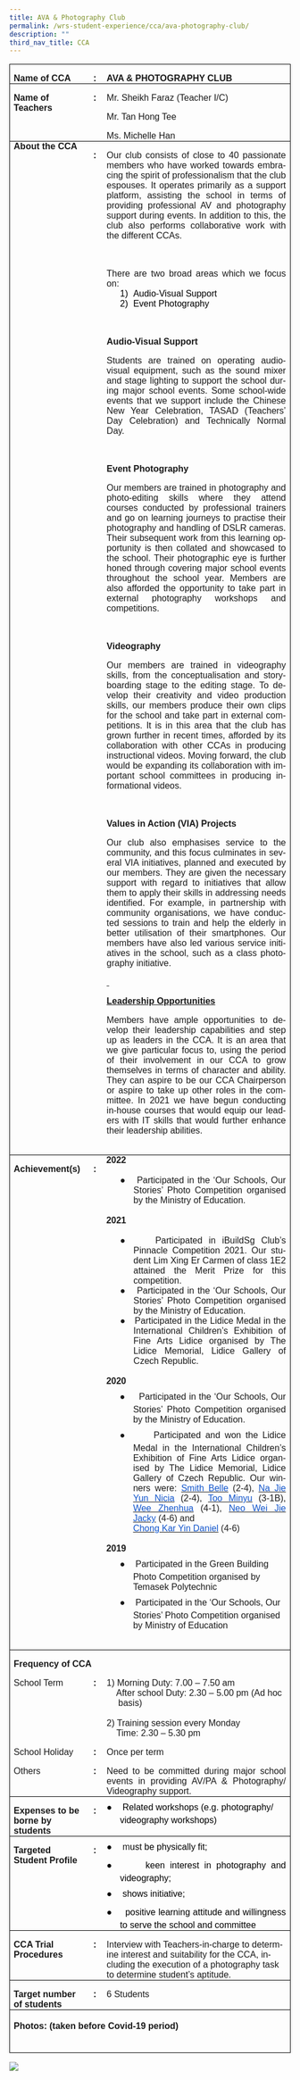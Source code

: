 ```yaml
---
title: AVA & Photography Club
permalink: /wrs-student-experience/cca/ava-photography-club/
description: ""
third_nav_title: CCA
---
```

<table style="margin-left:-.3pt;border-collapse:collapse;mso-table-layout-alt:fixed;
 border:none;mso-border-alt:solid black .5pt;mso-padding-alt:0in 5.4pt 0in 5.4pt;
 mso-border-insideh:.5pt solid black;mso-border-insidev:.5pt solid black" width="594" cellpadding="0" cellspacing="0" border="1" class="MsoNormalTable"><tbody><tr style="mso-yfti-irow:0;mso-yfti-firstrow:yes;height:10.05pt"><td style="width:96.0pt;border:solid black 1.0pt;
  border-right:none;mso-border-top-alt:solid black .5pt;mso-border-left-alt:
  solid black .5pt;mso-border-bottom-alt:solid black .5pt;padding:0in 5.4pt 0in 5.4pt;
  height:10.05pt" valign="top" width="128"><p style="margin-bottom:0in;line-height:normal" class="MsoNormal"><b style="mso-bidi-font-weight:normal"><span style="font-family:&quot;Arial&quot;,sans-serif;
  mso-fareast-font-family:Arial" lang="EN-SG">Name of CCA</span></b></p></td><td style="width:14.25pt;border-top:solid black 1.0pt;
  border-left:none;border-bottom:solid black 1.0pt;border-right:none;
  mso-border-top-alt:solid black .5pt;mso-border-bottom-alt:solid black .5pt;
  padding:0in 5.4pt 0in 5.4pt;height:10.05pt" valign="top" width="19"><p style="margin-bottom:0in;text-align:center;
  line-height:normal" align="center" class="MsoNormal"><b style="mso-bidi-font-weight:normal"><span style="font-family:&quot;Arial&quot;,sans-serif;mso-fareast-font-family:Arial" lang="EN-SG">:</span></b></p></td><td style="width:335.3pt;border:solid black 1.0pt;
  border-left:none;mso-border-top-alt:solid black .5pt;mso-border-bottom-alt:
  solid black .5pt;mso-border-right-alt:solid black .5pt;padding:0in 5.4pt 0in 5.4pt;
  height:10.05pt" valign="top" width="447"><p style="margin-bottom:0in;line-height:normal" class="MsoNormal"><b style="mso-bidi-font-weight:normal"><span style="font-family:&quot;Arial&quot;,sans-serif;
  mso-fareast-font-family:Arial" lang="EN-SG">AVA &amp; PHOTOGRAPHY CLUB</span></b></p></td></tr><tr style="mso-yfti-irow:1;height:10.05pt"><td style="width:96.0pt;border-top:none;border-left:
  solid black 1.0pt;border-bottom:solid black 1.0pt;border-right:none;
  mso-border-top-alt:solid black .5pt;mso-border-top-alt:solid black .5pt;
  mso-border-left-alt:solid black .5pt;mso-border-bottom-alt:solid black .5pt;
  padding:0in 5.4pt 0in 5.4pt;height:10.05pt" valign="top" width="128"><p style="margin-bottom:0in;line-height:normal" class="MsoNormal"><b style="mso-bidi-font-weight:normal"><span style="font-family:&quot;Arial&quot;,sans-serif;
  mso-fareast-font-family:Arial" lang="EN-SG">Name of Teachers</span></b></p></td><td style="width:14.25pt;border:none;border-bottom:solid black 1.0pt;
  mso-border-top-alt:solid black .5pt;mso-border-top-alt:solid black .5pt;
  mso-border-bottom-alt:solid black .5pt;padding:0in 5.4pt 0in 5.4pt;
  height:10.05pt" valign="top" width="19"><p style="margin-bottom:0in;text-align:center;
  line-height:normal" align="center" class="MsoNormal"><b style="mso-bidi-font-weight:normal"><span style="font-family:&quot;Arial&quot;,sans-serif;mso-fareast-font-family:Arial" lang="EN-SG">:</span></b></p></td><td style="width:335.3pt;border-top:none;border-left:
  none;border-bottom:solid black 1.0pt;border-right:solid black 1.0pt;
  mso-border-top-alt:solid black .5pt;mso-border-top-alt:solid black .5pt;
  mso-border-bottom-alt:solid black .5pt;mso-border-right-alt:solid black .5pt;
  padding:0in 5.4pt 0in 5.4pt;height:10.05pt" valign="top" width="447"><p style="margin-bottom:0in;line-height:normal" class="MsoNormal"><span style="font-family:&quot;Arial&quot;,sans-serif;mso-fareast-font-family:
  Arial" lang="EN-SG">Mr. Sheikh Faraz (Teacher I/C)</span></p><p style="margin-bottom:0in;line-height:normal" class="MsoNormal"><span style="font-family:&quot;Arial&quot;,sans-serif;mso-fareast-font-family:
  Arial" lang="EN-SG">Mr. Tan Hong Tee</span></p><p style="margin-bottom:0in;line-height:normal" class="MsoNormal"><span style="font-family:&quot;Arial&quot;,sans-serif;mso-fareast-font-family:
  Arial" lang="EN-SG">Ms. Michelle Han<u></u></span></p></td></tr><tr style="mso-yfti-irow:2;height:10.05pt"><td style="width:96.0pt;border-top:none;border-left:
  solid black 1.0pt;border-bottom:solid black 1.0pt;border-right:none;
  mso-border-top-alt:solid black .5pt;mso-border-top-alt:solid black .5pt;
  mso-border-left-alt:solid black .5pt;mso-border-bottom-alt:solid black .5pt;
  padding:0in 5.4pt 0in 5.4pt;height:10.05pt" valign="top" width="128"><p style="margin-top:0in;margin-right:2.25pt;margin-bottom:
  0in;margin-left:0in;line-height:normal" class="MsoNormal"><b style="mso-bidi-font-weight:normal"><span style="font-family:&quot;Arial&quot;,sans-serif;mso-fareast-font-family:
  Arial" lang="EN-SG">About the CCA</span></b></p></td><td style="width:14.25pt;border:none;border-bottom:solid black 1.0pt;
  mso-border-top-alt:solid black .5pt;mso-border-top-alt:solid black .5pt;
  mso-border-bottom-alt:solid black .5pt;padding:0in 5.4pt 0in 5.4pt;
  height:10.05pt" valign="top" width="19"><p style="margin-bottom:0in;text-align:center;
  line-height:normal" align="center" class="MsoNormal"><b style="mso-bidi-font-weight:normal"><span style="font-family:&quot;Arial&quot;,sans-serif;mso-fareast-font-family:Arial" lang="EN-SG">:</span></b></p></td><td style="width:335.3pt;border-top:none;border-left:
  none;border-bottom:solid black 1.0pt;border-right:solid black 1.0pt;
  mso-border-top-alt:solid black .5pt;mso-border-top-alt:solid black .5pt;
  mso-border-bottom-alt:solid black .5pt;mso-border-right-alt:solid black .5pt;
  padding:0in 5.4pt 0in 5.4pt;height:10.05pt" valign="top" width="447"><p style="margin-bottom:0in;text-align:justify;line-height:
  normal;mso-pagination:none" class="MsoNormal"><span style="font-family:&quot;Arial&quot;,sans-serif;
  mso-fareast-font-family:Arial" lang="EN-SG">Our club consists of close to 40 passionate members who have worked towards embracing the spirit of professionalism that the club espouses. It operates primarily as a support platform, assisting the school in terms of providing professional AV and photography support during events. In addition to this, the club also performs collaborative work with the different CCAs.</span></p><p style="margin-bottom:0in;text-align:justify;line-height:
  normal;mso-pagination:none" class="MsoNormal"><span style="font-family:&quot;Arial&quot;,sans-serif;
  mso-fareast-font-family:Arial" lang="EN-SG">&nbsp;</span></p><p style="margin-bottom:0in;text-align:justify;line-height:
  normal;mso-pagination:none" class="MsoNormal"><span style="font-family:&quot;Arial&quot;,sans-serif;
  mso-fareast-font-family:Arial" lang="EN-SG">There are two broad areas which we focus on:</span></p><p style="margin-top:0in;margin-right:0in;margin-bottom:0in;
  margin-left:.5in;text-align:justify;text-indent:-.25in;line-height:normal;
  mso-pagination:none;mso-list:l0 level1 lfo1;border:none;mso-padding-alt:31.0pt 31.0pt 31.0pt 31.0pt;
  mso-border-shadow:yes" class="MsoNormal"><span style="font-family:&quot;Arial&quot;,sans-serif;mso-fareast-font-family:Arial;
  color:black" lang="EN-SG"><span style="mso-list:Ignore">1)<span style="font:7.0pt &quot;Times New Roman&quot;">&nbsp;&nbsp;&nbsp; </span></span></span><span style="font-family:&quot;Arial&quot;,sans-serif;
  mso-fareast-font-family:Arial;color:black" lang="EN-SG">Audio-Visual Support</span></p><p style="margin-top:0in;margin-right:0in;margin-bottom:0in;
  margin-left:.5in;text-align:justify;text-indent:-.25in;line-height:normal;
  mso-pagination:none;mso-list:l0 level1 lfo1;border:none;mso-padding-alt:31.0pt 31.0pt 31.0pt 31.0pt;
  mso-border-shadow:yes" class="MsoNormal"><span style="font-family:&quot;Arial&quot;,sans-serif;mso-fareast-font-family:Arial;
  color:black" lang="EN-SG"><span style="mso-list:Ignore">2)<span style="font:7.0pt &quot;Times New Roman&quot;">&nbsp;&nbsp;&nbsp; </span></span></span><span style="font-family:&quot;Arial&quot;,sans-serif;
  mso-fareast-font-family:Arial;color:black" lang="EN-SG">Event Photography</span></p><p style="margin-bottom:0in;text-align:justify;line-height:
  normal;mso-pagination:none" class="MsoNormal"><span style="font-family:&quot;Arial&quot;,sans-serif;
  mso-fareast-font-family:Arial" lang="EN-SG">&nbsp;</span></p><p style="margin-bottom:0in;text-align:justify;line-height:
  normal;mso-pagination:none" class="MsoNormal"><b style="mso-bidi-font-weight:normal"><span style="font-family:&quot;Arial&quot;,sans-serif;mso-fareast-font-family:
  Arial" lang="EN-SG">Audio-Visual Support</span></b></p><p style="margin-bottom:0in;text-align:justify;line-height:
  normal;mso-pagination:none" class="MsoNormal"><span style="font-family:&quot;Arial&quot;,sans-serif;
  mso-fareast-font-family:Arial" lang="EN-SG">Students are trained on operating audio-visual equipment, such as the sound mixer and stage lighting to support the school during major school events. Some school-wide events that we support include the Chinese New Year Celebration, TASAD (Teachers’ Day Celebration) and Technically Normal Day.<span style="mso-spacerun:yes">&nbsp;&nbsp;</span></span></p><p style="margin-bottom:0in;text-align:justify;line-height:
  normal;mso-pagination:none" class="MsoNormal"><span style="font-family:&quot;Arial&quot;,sans-serif;
  mso-fareast-font-family:Arial" lang="EN-SG">&nbsp;</span></p><p style="margin-bottom:0in;text-align:justify;line-height:
  normal;mso-pagination:none" class="MsoNormal"><b style="mso-bidi-font-weight:normal"><span style="font-family:&quot;Arial&quot;,sans-serif;mso-fareast-font-family:
  Arial" lang="EN-SG">Event Photography</span></b></p><p style="margin-bottom:0in;text-align:justify;line-height:
  normal" class="MsoNormal"><span style="font-family:&quot;Arial&quot;,sans-serif;mso-fareast-font-family:
  Arial" lang="EN-SG">Our members are trained in photography and photo-editing skills where they attend courses conducted by professional trainers and go on learning journeys to practise their photography and handling of DSLR cameras. Their subsequent work from this learning opportunity is then collated and showcased to the school. Their photographic eye is further honed through covering major school events throughout the school year. Members are also afforded the opportunity to take part in external photography workshops and competitions.</span></p><p style="margin-bottom:0in;text-align:justify;line-height:
  normal" class="MsoNormal"><span style="font-family:&quot;Arial&quot;,sans-serif;mso-fareast-font-family:
  Arial" lang="EN-SG">&nbsp;</span></p><p style="margin-bottom:0in;text-align:justify;line-height:
  normal" class="MsoNormal"><b style="mso-bidi-font-weight:normal"><span style="font-family:&quot;Arial&quot;,sans-serif;mso-fareast-font-family:Arial" lang="EN-SG">Videography</span></b><span style="font-family:&quot;Arial&quot;,sans-serif;mso-fareast-font-family:
  Arial" lang="EN-SG"></span></p><p style="margin-bottom:0in;text-align:justify;line-height:
  normal" class="MsoNormal"><span style="font-family:&quot;Arial&quot;,sans-serif;mso-fareast-font-family:
  Arial" lang="EN-SG">Our members are trained in videography skills, from the conceptualisation and storyboarding stage to the editing stage. To develop their creativity and video production skills, our members produce their own clips for the school and take part in external competitions. It is in this area that the club has grown further in recent times, afforded by its collaboration with other CCAs in producing instructional videos. Moving forward, the club would be expanding its collaboration with important school committees in producing informational videos.</span></p><p style="margin-bottom:0in;text-align:justify;line-height:
  normal" class="MsoNormal"><span style="font-family:&quot;Arial&quot;,sans-serif;mso-fareast-font-family:
  Arial" lang="EN-SG">&nbsp;</span></p><p style="margin-bottom:0in;text-align:justify;line-height:
  normal" class="MsoNormal"><b style="mso-bidi-font-weight:normal"><span style="font-family:&quot;Arial&quot;,sans-serif;mso-fareast-font-family:Arial" lang="EN-SG">Values in Action (VIA) Projects</span></b></p><p style="margin-bottom:0in;text-align:justify;line-height:
  normal" class="MsoNormal"><span style="font-family:&quot;Arial&quot;,sans-serif;mso-fareast-font-family:
  Arial" lang="EN-SG">Our club also emphasises service to the community, and this focus culminates in several VIA initiatives, planned and executed by our members. They are given the necessary support with regard to initiatives that allow them to apply their skills in addressing needs identified. For example, in partnership with community organisations, we have conducted sessions to train and help the elderly in better utilisation of their smartphones. Our members have also led various service initiatives in the school, such as a class photography initiative.<b style="mso-bidi-font-weight:normal"><u></u></b></span></p><p style="margin-bottom:0in;line-height:normal" class="MsoNormal"><b style="mso-bidi-font-weight:normal"><u><span style="font-family:
  &quot;Arial&quot;,sans-serif;mso-fareast-font-family:Arial" lang="EN-SG"><span style="text-decoration:none">&nbsp;</span></span></u></b></p><p style="margin-bottom:0in;line-height:normal" class="MsoNormal"><b style="mso-bidi-font-weight:normal"><u><span style="font-family:
  &quot;Arial&quot;,sans-serif;mso-fareast-font-family:Arial" lang="EN-SG">Leadership Opportunities</span></u></b></p><p style="margin-bottom:0in;text-align:justify;line-height:
  normal" class="MsoNormal"><span style="font-family:&quot;Arial&quot;,sans-serif;mso-fareast-font-family:
  Arial" lang="EN-SG">Members have ample opportunities to develop their leadership capabilities and step up as leaders in the CCA. It is an area that we give particular focus to, using the period of their involvement in our CCA to grow themselves in terms of character and ability. They can aspire to be our CCA Chairperson or aspire to take up other roles in the committee. In 2021 we have begun conducting in-house courses that would equip our leaders with IT skills that would further enhance their leadership abilities.</span></p><p style="margin-bottom:0in;text-align:justify;line-height:
  normal" class="MsoNormal"><span style="font-family:&quot;Arial&quot;,sans-serif;mso-fareast-font-family:
  Arial" lang="EN-SG">&nbsp;</span></p></td></tr><tr style="mso-yfti-irow:3;height:10.05pt"><td style="width:96.0pt;border-top:none;border-left:
  solid black 1.0pt;border-bottom:solid black 1.0pt;border-right:none;
  mso-border-top-alt:solid black .5pt;mso-border-top-alt:solid black .5pt;
  mso-border-left-alt:solid black .5pt;mso-border-bottom-alt:solid black .5pt;
  padding:0in 5.4pt 0in 5.4pt;height:10.05pt" valign="top" width="128"><p style="margin-bottom:0in;line-height:normal" class="MsoNormal"><b style="mso-bidi-font-weight:normal"><span style="font-family:&quot;Arial&quot;,sans-serif;
  mso-fareast-font-family:Arial" lang="EN-SG">Achievement(s)</span></b></p></td><td style="width:14.25pt;border:none;border-bottom:solid black 1.0pt;
  mso-border-top-alt:solid black .5pt;mso-border-top-alt:solid black .5pt;
  mso-border-bottom-alt:solid black .5pt;padding:0in 5.4pt 0in 5.4pt;
  height:10.05pt" valign="top" width="19"><p style="margin-bottom:0in;text-align:center;
  line-height:normal" align="center" class="MsoNormal"><b style="mso-bidi-font-weight:normal"><span style="font-family:&quot;Arial&quot;,sans-serif;mso-fareast-font-family:Arial" lang="EN-SG">:</span></b></p></td><td style="width:335.3pt;border-top:none;border-left:
  none;border-bottom:solid black 1.0pt;border-right:solid black 1.0pt;
  mso-border-top-alt:solid black .5pt;mso-border-top-alt:solid black .5pt;
  mso-border-bottom-alt:solid black .5pt;mso-border-right-alt:solid black .5pt;
  padding:0in 5.4pt 0in 5.4pt;height:10.05pt" valign="top" width="447"><p style="margin-top:0in;margin-right:0in;margin-bottom:0in;
  margin-left:-.25pt;text-indent:-.25pt;line-height:normal" class="MsoNormal"><b style="mso-bidi-font-weight:normal"><span style="font-family:&quot;Arial&quot;,sans-serif;
  mso-fareast-font-family:Arial" lang="EN-SG">2022</span></b></p><p style="margin-top:0in;margin-right:0in;margin-bottom:0in;
  margin-left:-.25pt;text-indent:-.25pt;line-height:normal" class="MsoNormal"><b style="mso-bidi-font-weight:normal"><span style="font-family:&quot;Arial&quot;,sans-serif;
  mso-fareast-font-family:Arial" lang="EN-SG">&nbsp;</span></b></p><p style="margin-top:0in;margin-right:0in;margin-bottom:0in;
  margin-left:.5in;text-align:justify;text-indent:-.25in;line-height:normal;
  mso-list:l3 level1 lfo2" class="MsoNormal"><span style="font-family:&quot;Arial&quot;,sans-serif;mso-fareast-font-family:Arial" lang="EN-SG"><span style="mso-list:Ignore">●<span style="font:7.0pt &quot;Times New Roman&quot;">&nbsp;&nbsp;&nbsp;&nbsp; </span></span></span><span style="font-family:&quot;Arial&quot;,sans-serif;
  mso-fareast-font-family:Arial" lang="EN-SG">Participated in the ‘Our Schools, Our Stories’ Photo Competition organised by the Ministry of Education.</span></p><p style="margin-top:0in;margin-right:0in;margin-bottom:0in;
  margin-left:-.25pt;text-indent:-.25pt;line-height:normal" class="MsoNormal"><b style="mso-bidi-font-weight:normal"><span style="font-family:&quot;Arial&quot;,sans-serif;
  mso-fareast-font-family:Arial" lang="EN-SG">&nbsp;</span></b></p><p style="margin-top:0in;margin-right:0in;margin-bottom:0in;
  margin-left:-.25pt;text-indent:-.25pt;line-height:normal" class="MsoNormal"><b style="mso-bidi-font-weight:normal"><span style="font-family:&quot;Arial&quot;,sans-serif;
  mso-fareast-font-family:Arial" lang="EN-SG">2021</span></b></p><p style="margin-top:0in;margin-right:0in;margin-bottom:0in;
  margin-left:-.25pt;text-indent:-.25pt;line-height:normal" class="MsoNormal"><b style="mso-bidi-font-weight:normal"><span style="font-family:&quot;Arial&quot;,sans-serif;
  mso-fareast-font-family:Arial" lang="EN-SG">&nbsp;</span></b></p><p style="margin-top:0in;margin-right:0in;margin-bottom:0in;
  margin-left:.5in;text-align:justify;text-indent:-.25in;line-height:normal;
  mso-list:l3 level1 lfo2" class="MsoNormal"><span style="font-family:&quot;Arial&quot;,sans-serif;mso-fareast-font-family:Arial" lang="EN-SG"><span style="mso-list:Ignore">●<span style="font:7.0pt &quot;Times New Roman&quot;">&nbsp;&nbsp;&nbsp;&nbsp; </span></span></span><span style="font-family:&quot;Arial&quot;,sans-serif;
  mso-fareast-font-family:Arial" lang="EN-SG">Participated in iBuildSg Club’s Pinnacle Competition 2021. Our student Lim Xing Er Carmen of class 1E2 attained the Merit Prize for this competition.</span></p><p style="margin-top:0in;margin-right:0in;margin-bottom:0in;
  margin-left:.5in;text-align:justify;text-indent:-.25in;line-height:normal;
  mso-list:l3 level1 lfo2" class="MsoNormal"><span style="font-family:&quot;Arial&quot;,sans-serif;mso-fareast-font-family:Arial" lang="EN-SG"><span style="mso-list:Ignore">●<span style="font:7.0pt &quot;Times New Roman&quot;">&nbsp;&nbsp;&nbsp;&nbsp; </span></span></span><span style="font-family:&quot;Arial&quot;,sans-serif;
  mso-fareast-font-family:Arial" lang="EN-SG">Participated in the ‘Our Schools, Our Stories’ Photo Competition organised by the Ministry of Education.</span></p><p style="margin-top:0in;margin-right:0in;margin-bottom:0in;
  margin-left:.5in;text-align:justify;text-indent:-.25in;line-height:normal;
  mso-list:l3 level1 lfo2" class="MsoNormal"><span style="font-family:&quot;Arial&quot;,sans-serif;mso-fareast-font-family:Arial" lang="EN-SG"><span style="mso-list:Ignore">●<span style="font:7.0pt &quot;Times New Roman&quot;">&nbsp;&nbsp;&nbsp;&nbsp; </span></span></span><span style="font-family:&quot;Arial&quot;,sans-serif;
  mso-fareast-font-family:Arial" lang="EN-SG">Participated in the Lidice Medal in the International Children’s Exhibition of Fine Arts Lidice organised by The Lidice Memorial, Lidice Gallery of Czech Republic.<br style="mso-special-character:
  line-break"><br style="mso-special-character:line-break"></span></p><p style="margin-top:0in;margin-right:0in;margin-bottom:0in;
  margin-left:-.25pt;text-indent:-.25pt;line-height:normal" class="MsoNormal"><b style="mso-bidi-font-weight:normal"><span style="font-family:&quot;Arial&quot;,sans-serif;
  mso-fareast-font-family:Arial" lang="EN-SG">2020</span></b></p><p style="margin-top:0in;margin-right:0in;margin-bottom:0in;
  margin-left:35.5pt;text-align:justify;text-indent:-.25in;line-height:normal;
  mso-list:l2 level1 lfo3" class="MsoNormal"><span style="font-family:&quot;Noto Sans Symbols&quot;;mso-fareast-font-family:&quot;Noto Sans Symbols&quot;;
  mso-bidi-font-family:&quot;Noto Sans Symbols&quot;" lang="EN-SG"><span style="mso-list:Ignore">●<span style="font:7.0pt &quot;Times New Roman&quot;">&nbsp;&nbsp;&nbsp;&nbsp;&nbsp;&nbsp;&nbsp; </span></span></span><span style="font-family:&quot;Arial&quot;,sans-serif;
  mso-fareast-font-family:Arial" lang="EN-SG">Participated in the ‘Our Schools, Our Stories’ Photo Competition organised by the Ministry of Education.</span></p><p style="margin-top:0in;margin-right:0in;margin-bottom:0in;
  margin-left:35.5pt;text-align:justify;text-indent:-.25in;line-height:normal;
  mso-list:l2 level1 lfo3" class="MsoNormal"><span style="font-family:&quot;Noto Sans Symbols&quot;;mso-fareast-font-family:&quot;Noto Sans Symbols&quot;;
  mso-bidi-font-family:&quot;Noto Sans Symbols&quot;" lang="EN-SG"><span style="mso-list:Ignore">●<span style="font:7.0pt &quot;Times New Roman&quot;">&nbsp;&nbsp;&nbsp;&nbsp;&nbsp;&nbsp;&nbsp; </span></span></span><span style="font-family:&quot;Arial&quot;,sans-serif;
  mso-fareast-font-family:Arial" lang="EN-SG">Participated and won the Lidice Medal in the International Children’s Exhibition of Fine Arts Lidice organised by The Lidice Memorial, Lidice Gallery of Czech Republic. Our winners were: </span><span lang="EN-SG"><a href="https://www.mdvv-lidice.cz/images/48/268.jpg"><span style="font-family:&quot;Arial&quot;,sans-serif;mso-fareast-font-family:Arial;
  color:#1155CC">Smith Belle</span></a></span><span style="font-family:&quot;Arial&quot;,sans-serif;mso-fareast-font-family:Arial;
  color:#222222" lang="EN-SG"> (2-4), </span><span lang="EN-SG"><a href="https://www.mdvv-lidice.cz/images/48/264.jpg"><span style="font-family:
  &quot;Arial&quot;,sans-serif;mso-fareast-font-family:Arial;color:#1155CC">Na Jie Yun Nicia</span></a></span><span style="font-family:&quot;Arial&quot;,sans-serif;
  mso-fareast-font-family:Arial" lang="EN-SG"> (2-4), <span style="mso-tab-count:1"></span></span><span lang="EN-SG"><a href="https://www.mdvv-lidice.cz/images/48/266.jpg"><span style="font-family:&quot;Arial&quot;,sans-serif;mso-fareast-font-family:Arial;
  color:#1155CC">Too Minyu</span></a></span><span style="font-family:
  &quot;Arial&quot;,sans-serif;mso-fareast-font-family:Arial" lang="EN-SG"> (3-1B), </span><span lang="EN-SG"><a href="https://www.mdvv-lidice.cz/images/48/267.jpg"><span style="font-family:&quot;Arial&quot;,sans-serif;mso-fareast-font-family:Arial;
  color:#1155CC">Wee Zhenhua</span></a></span><span style="font-family:&quot;Arial&quot;,sans-serif;mso-fareast-font-family:Arial" lang="EN-SG"> (4-1), </span><span lang="EN-SG"><a href="https://www.mdvv-lidice.cz/images/48/265.jpg"><span style="font-family:&quot;Arial&quot;,sans-serif;mso-fareast-font-family:Arial;
  color:#1155CC">Neo Wei Jie Jacky</span></a></span><span style="font-family:&quot;Arial&quot;,sans-serif;mso-fareast-font-family:Arial;
  color:#222222" lang="EN-SG"> (4-6) and</span><span style="font-family:&quot;Arial&quot;,sans-serif;
  mso-fareast-font-family:Arial" lang="EN-SG"></span></p><p style="margin-top:0in;margin-right:0in;margin-bottom:0in;
  margin-left:35.5pt;text-align:justify;line-height:normal" class="MsoNormal"><span lang="EN-SG"><a href="https://www.mdvv-lidice.cz/images/48/269.jpg"><span style="font-family:
  &quot;Arial&quot;,sans-serif;mso-fareast-font-family:Arial;color:#1155CC">Chong Kar Yin Daniel</span></a></span><span style="font-family:&quot;Arial&quot;,sans-serif;
  mso-fareast-font-family:Arial;color:#222222" lang="EN-SG"> (4-6)</span><span style="font-family:&quot;Arial&quot;,sans-serif;mso-fareast-font-family:Arial" lang="EN-SG"></span></p><p style="margin-top:0in;margin-right:0in;margin-bottom:0in;
  margin-left:35.5pt;line-height:normal" class="MsoNormal"><span style="font-family:
  &quot;Arial&quot;,sans-serif;mso-fareast-font-family:Arial" lang="EN-SG">&nbsp;</span></p><p style="margin-top:0in;margin-right:0in;margin-bottom:0in;
  margin-left:-.25pt;text-indent:-.25pt;line-height:normal" class="MsoNormal"><b style="mso-bidi-font-weight:normal"><span style="font-family:&quot;Arial&quot;,sans-serif;
  mso-fareast-font-family:Arial" lang="EN-SG">2019</span></b></p><p style="margin-top:0in;margin-right:0in;margin-bottom:0in;
  margin-left:35.5pt;text-indent:-.25in;line-height:normal;mso-list:l1 level1 lfo4" class="MsoNormal"><span style="font-family:&quot;Noto Sans Symbols&quot;;mso-fareast-font-family:
  &quot;Noto Sans Symbols&quot;;mso-bidi-font-family:&quot;Noto Sans Symbols&quot;" lang="EN-SG"><span style="mso-list:Ignore">●<span style="font:7.0pt &quot;Times New Roman&quot;">&nbsp;&nbsp;&nbsp;&nbsp;&nbsp;&nbsp;&nbsp; </span></span></span><span style="font-family:&quot;Arial&quot;,sans-serif;
  mso-fareast-font-family:Arial" lang="EN-SG">Participated in the Green Building Photo Competition organised by Temasek Polytechnic</span></p><p style="margin-top:0in;margin-right:0in;margin-bottom:0in;
  margin-left:35.5pt;text-indent:-.25in;line-height:normal;mso-list:l1 level1 lfo4" class="MsoNormal"><span style="font-family:&quot;Noto Sans Symbols&quot;;mso-fareast-font-family:
  &quot;Noto Sans Symbols&quot;;mso-bidi-font-family:&quot;Noto Sans Symbols&quot;" lang="EN-SG"><span style="mso-list:Ignore">●<span style="font:7.0pt &quot;Times New Roman&quot;">&nbsp;&nbsp;&nbsp;&nbsp;&nbsp;&nbsp;&nbsp; </span></span></span><span style="font-family:&quot;Arial&quot;,sans-serif;
  mso-fareast-font-family:Arial" lang="EN-SG">Participated in the ‘Our Schools, Our Stories’ Photo Competition organised by Ministry of Education</span></p><p style="margin-bottom:0in;line-height:normal" class="MsoNormal"><span style="font-family:&quot;Arial&quot;,sans-serif;mso-fareast-font-family:
  Arial" lang="EN-SG">&nbsp;</span></p></td></tr><tr style="mso-yfti-irow:4;height:10.05pt"><td style="width:110.25pt;border:none;
  border-left:solid black 1.0pt;mso-border-top-alt:solid black .5pt;mso-border-top-alt:
  solid black .5pt;mso-border-left-alt:solid black .5pt;padding:0in 5.4pt 0in 5.4pt;
  height:10.05pt" valign="top" colspan="2" width="147"><p style="margin-bottom:0in;line-height:normal" class="MsoNormal"><b style="mso-bidi-font-weight:normal"><span style="font-family:&quot;Arial&quot;,sans-serif;
  mso-fareast-font-family:Arial" lang="EN-SG">Frequency of CCA</span></b><span style="font-family:&quot;Arial&quot;,sans-serif;mso-fareast-font-family:Arial" lang="EN-SG"></span></p></td><td style="width:335.3pt;border:none;border-right:solid black 1.0pt;
  mso-border-top-alt:solid black .5pt;mso-border-top-alt:solid black .5pt;
  mso-border-right-alt:solid black .5pt;padding:0in 5.4pt 0in 5.4pt;height:
  10.05pt" valign="top" width="447"><p style="margin-bottom:0in;line-height:normal" class="MsoNormal"><span style="font-family:&quot;Arial&quot;,sans-serif;mso-fareast-font-family:
  Arial" lang="EN-SG">&nbsp;</span></p></td></tr><tr style="mso-yfti-irow:5;height:10.05pt"><td style="width:96.0pt;border:none;border-left:solid black 1.0pt;
  mso-border-left-alt:solid black .5pt;padding:0in 5.4pt 0in 5.4pt;height:10.05pt" valign="top" width="128"><p style="margin-bottom:0in;line-height:normal" class="MsoNormal"><span style="font-family:&quot;Arial&quot;,sans-serif;mso-fareast-font-family:
  Arial" lang="EN-SG">School Term</span></p></td><td style="width:14.25pt;border:none;padding:0in 5.4pt 0in 5.4pt;
  height:10.05pt" valign="top" width="19"><p style="margin-bottom:0in;text-align:center;
  line-height:normal" align="center" class="MsoNormal"><b style="mso-bidi-font-weight:normal"><span style="font-family:&quot;Arial&quot;,sans-serif;mso-fareast-font-family:Arial" lang="EN-SG">:</span></b></p></td><td style="width:335.3pt;border:none;border-right:solid black 1.0pt;
  mso-border-right-alt:solid black .5pt;padding:0in 5.4pt 0in 5.4pt;height:
  10.05pt" valign="top" width="447"><p style="margin-bottom:0in;line-height:normal;border:none;
  mso-padding-alt:31.0pt 31.0pt 31.0pt 31.0pt;mso-border-shadow:yes" class="MsoNormal"><span style="font-family:&quot;Arial&quot;,sans-serif;mso-fareast-font-family:
  Arial" lang="EN-SG">1)<span style="color:black"> </span>Morning Duty: 7.00 – 7.50 am</span></p><p style="margin-top:0in;margin-right:0in;margin-bottom:0in;
  margin-left:15.55pt;text-indent:-15.55pt;line-height:normal" class="MsoNormal"><span style="font-family:&quot;Arial&quot;,sans-serif;mso-fareast-font-family:
  Arial" lang="EN-SG"><span style="mso-spacerun:yes">&nbsp;&nbsp;&nbsp; </span>After school Duty: 2.30 – 5.00 pm (Ad hoc basis)</span></p><p style="margin-top:0in;margin-right:0in;margin-bottom:0in;
  margin-left:15.55pt;text-indent:-15.55pt;line-height:normal" class="MsoNormal"><span style="font-family:&quot;Arial&quot;,sans-serif;mso-fareast-font-family:
  Arial" lang="EN-SG">&nbsp;</span></p><p style="margin-top:0in;margin-right:0in;margin-bottom:0in;
  margin-left:15.55pt;text-indent:-15.55pt;line-height:normal" class="MsoNormal"><span style="font-family:&quot;Arial&quot;,sans-serif;mso-fareast-font-family:
  Arial" lang="EN-SG">2) Training session every Monday</span></p><p style="margin-top:0in;margin-right:0in;margin-bottom:0in;
  margin-left:16.2pt;text-indent:-16.2pt;line-height:normal" class="MsoNormal"><span style="font-family:&quot;Arial&quot;,sans-serif;mso-fareast-font-family:Arial" lang="EN-SG"><span style="mso-spacerun:yes">&nbsp;&nbsp;&nbsp; </span>Time: 2.30 – 5.30 pm</span></p></td></tr><tr style="mso-yfti-irow:6;height:10.05pt"><td style="width:96.0pt;border:none;border-left:solid black 1.0pt;
  mso-border-left-alt:solid black .5pt;padding:0in 5.4pt 0in 5.4pt;height:10.05pt" valign="top" width="128"><p style="margin-bottom:0in;line-height:normal" class="MsoNormal"><span style="font-family:&quot;Arial&quot;,sans-serif;mso-fareast-font-family:
  Arial" lang="EN-SG">School Holiday</span></p></td><td style="width:14.25pt;border:none;padding:0in 5.4pt 0in 5.4pt;
  height:10.05pt" valign="top" width="19"><p style="margin-bottom:0in;text-align:center;
  line-height:normal" align="center" class="MsoNormal"><b style="mso-bidi-font-weight:normal"><span style="font-family:&quot;Arial&quot;,sans-serif;mso-fareast-font-family:Arial" lang="EN-SG">:</span></b></p></td><td style="width:335.3pt;border:none;border-right:solid black 1.0pt;
  mso-border-right-alt:solid black .5pt;padding:0in 5.4pt 0in 5.4pt;height:
  10.05pt" valign="top" width="447"><p style="margin-bottom:0in;line-height:normal" class="MsoNormal"><span style="font-family:&quot;Arial&quot;,sans-serif;mso-fareast-font-family:
  Arial" lang="EN-SG">Once per term<span style="mso-spacerun:yes">&nbsp;</span></span></p></td></tr><tr style="mso-yfti-irow:7;height:10.05pt"><td style="width:96.0pt;border-top:none;border-left:
  solid black 1.0pt;border-bottom:solid black 1.0pt;border-right:none;
  mso-border-left-alt:solid black .5pt;mso-border-bottom-alt:solid black .5pt;
  padding:0in 5.4pt 0in 5.4pt;height:10.05pt" valign="top" width="128"><p style="margin-bottom:0in;line-height:normal" class="MsoNormal"><span style="font-family:&quot;Arial&quot;,sans-serif;mso-fareast-font-family:
  Arial" lang="EN-SG">Others</span></p></td><td style="width:14.25pt;border:none;border-bottom:solid black 1.0pt;
  mso-border-bottom-alt:solid black .5pt;padding:0in 5.4pt 0in 5.4pt;
  height:10.05pt" valign="top" width="19"><p style="margin-bottom:0in;text-align:center;
  line-height:normal" align="center" class="MsoNormal"><b style="mso-bidi-font-weight:normal"><span style="font-family:&quot;Arial&quot;,sans-serif;mso-fareast-font-family:Arial" lang="EN-SG">:</span></b></p></td><td style="width:335.3pt;border-top:none;border-left:
  none;border-bottom:solid black 1.0pt;border-right:solid black 1.0pt;
  mso-border-bottom-alt:solid black .5pt;mso-border-right-alt:solid black .5pt;
  padding:0in 5.4pt 0in 5.4pt;height:10.05pt" valign="top" width="447"><p style="margin-bottom:0in;text-align:justify;line-height:
  normal;tab-stops:right 346.85pt" class="MsoNormal"><span style="font-family:&quot;Arial&quot;,sans-serif;
  mso-fareast-font-family:Arial" lang="EN-SG">Need to be committed during major school events in providing AV/PA &amp; Photography/ Videography support.<span style="mso-spacerun:yes">&nbsp;&nbsp;</span></span></p></td></tr><tr style="mso-yfti-irow:8;height:10.05pt"><td style="width:96.0pt;border-top:none;border-left:
  solid black 1.0pt;border-bottom:solid black 1.0pt;border-right:none;
  mso-border-top-alt:solid black .5pt;mso-border-top-alt:solid black .5pt;
  mso-border-left-alt:solid black .5pt;mso-border-bottom-alt:solid black .5pt;
  padding:0in 5.4pt 0in 5.4pt;height:10.05pt" valign="top" width="128"><p style="margin-bottom:0in;line-height:normal" class="MsoNormal"><b style="mso-bidi-font-weight:normal"><span style="font-family:&quot;Arial&quot;,sans-serif;
  mso-fareast-font-family:Arial" lang="EN-SG">Expenses to be borne by students</span></b></p></td><td style="width:14.25pt;border:none;border-bottom:solid black 1.0pt;
  mso-border-top-alt:solid black .5pt;mso-border-top-alt:solid black .5pt;
  mso-border-bottom-alt:solid black .5pt;padding:0in 5.4pt 0in 5.4pt;
  height:10.05pt" valign="top" width="19"><p style="margin-bottom:0in;text-align:center;
  line-height:normal" align="center" class="MsoNormal"><b style="mso-bidi-font-weight:normal"><span style="font-family:&quot;Arial&quot;,sans-serif;mso-fareast-font-family:Arial" lang="EN-SG">:</span></b></p><p style="margin-bottom:0in;text-align:center;
  line-height:normal" align="center" class="MsoNormal"><b style="mso-bidi-font-weight:normal"><span style="font-family:&quot;Arial&quot;,sans-serif;mso-fareast-font-family:Arial" lang="EN-SG">&nbsp;</span></b></p></td><td style="width:335.3pt;border-top:none;border-left:
  none;border-bottom:solid black 1.0pt;border-right:solid black 1.0pt;
  mso-border-top-alt:solid black .5pt;mso-border-top-alt:solid black .5pt;
  mso-border-bottom-alt:solid black .5pt;mso-border-right-alt:solid black .5pt;
  padding:0in 5.4pt 0in 5.4pt;height:10.05pt" valign="top" width="447"><p style="margin-top:0in;margin-right:0in;margin-bottom:0in;
  margin-left:17.85pt;text-indent:-17.85pt;line-height:normal;mso-list:l4 level1 lfo5;
  border:none;mso-padding-alt:31.0pt 31.0pt 31.0pt 31.0pt;mso-border-shadow:
  yes" class="MsoNormal"><span style="font-family:&quot;Noto Sans Symbols&quot;;
  mso-fareast-font-family:&quot;Noto Sans Symbols&quot;;mso-bidi-font-family:&quot;Noto Sans Symbols&quot;;
  color:black" lang="EN-SG"><span style="mso-list:Ignore">●<span style="font:7.0pt &quot;Times New Roman&quot;">&nbsp;&nbsp;&nbsp;&nbsp;&nbsp;&nbsp;&nbsp; </span></span></span><span style="font-family:&quot;Arial&quot;,sans-serif;
  mso-fareast-font-family:Arial;color:black" lang="EN-SG">Related workshops (e.g. photography/ videography workshops)</span></p></td></tr><tr style="mso-yfti-irow:9;height:10.05pt"><td style="width:96.0pt;border-top:none;border-left:
  solid black 1.0pt;border-bottom:solid black 1.0pt;border-right:none;
  mso-border-top-alt:solid black .5pt;mso-border-top-alt:solid black .5pt;
  mso-border-left-alt:solid black .5pt;mso-border-bottom-alt:solid black .5pt;
  padding:0in 5.4pt 0in 5.4pt;height:10.05pt" valign="top" width="128"><p style="margin-bottom:0in;line-height:normal" class="MsoNormal"><b style="mso-bidi-font-weight:normal"><span style="font-family:&quot;Arial&quot;,sans-serif;
  mso-fareast-font-family:Arial" lang="EN-SG">Targeted Student Profile</span></b></p><p style="margin-bottom:0in;line-height:normal" class="MsoNormal"><b style="mso-bidi-font-weight:normal"><span style="font-family:&quot;Arial&quot;,sans-serif;
  mso-fareast-font-family:Arial" lang="EN-SG">&nbsp;</span></b></p></td><td style="width:14.25pt;border:none;border-bottom:solid black 1.0pt;
  mso-border-top-alt:solid black .5pt;mso-border-top-alt:solid black .5pt;
  mso-border-bottom-alt:solid black .5pt;padding:0in 5.4pt 0in 5.4pt;
  height:10.05pt" valign="top" width="19"><p style="margin-bottom:0in;text-align:center;
  line-height:normal" align="center" class="MsoNormal"><b style="mso-bidi-font-weight:normal"><span style="font-family:&quot;Arial&quot;,sans-serif;mso-fareast-font-family:Arial" lang="EN-SG">:</span></b></p><p style="margin-bottom:0in;text-align:center;
  line-height:normal" align="center" class="MsoNormal"><b style="mso-bidi-font-weight:normal"><span style="font-family:&quot;Arial&quot;,sans-serif;mso-fareast-font-family:Arial" lang="EN-SG">&nbsp;</span></b></p></td><td style="width:335.3pt;border-top:none;border-left:
  none;border-bottom:solid black 1.0pt;border-right:solid black 1.0pt;
  mso-border-top-alt:solid black .5pt;mso-border-top-alt:solid black .5pt;
  mso-border-bottom-alt:solid black .5pt;mso-border-right-alt:solid black .5pt;
  padding:0in 5.4pt 0in 5.4pt;height:10.05pt" valign="top" width="447"><p style="margin-top:0in;margin-right:0in;margin-bottom:0in;
  margin-left:17.85pt;text-align:justify;text-indent:-17.85pt;line-height:normal;
  mso-list:l4 level1 lfo5;border:none;mso-padding-alt:31.0pt 31.0pt 31.0pt 31.0pt;
  mso-border-shadow:yes" class="MsoNormal"><span style="font-family:&quot;Noto Sans Symbols&quot;;mso-fareast-font-family:&quot;Noto Sans Symbols&quot;;
  mso-bidi-font-family:&quot;Noto Sans Symbols&quot;;color:black" lang="EN-SG"><span style="mso-list:
  Ignore">●<span style="font:7.0pt &quot;Times New Roman&quot;">&nbsp;&nbsp;&nbsp;&nbsp;&nbsp;&nbsp;&nbsp; </span></span></span><span style="font-family:&quot;Arial&quot;,sans-serif;
  mso-fareast-font-family:Arial" lang="EN-SG">m<span style="color:black">ust be physically fit;</span></span></p><p style="margin-top:0in;margin-right:0in;margin-bottom:0in;
  margin-left:17.85pt;text-align:justify;text-indent:-17.85pt;line-height:normal;
  mso-list:l4 level1 lfo5;border:none;mso-padding-alt:31.0pt 31.0pt 31.0pt 31.0pt;
  mso-border-shadow:yes" class="MsoNormal"><span style="font-family:&quot;Noto Sans Symbols&quot;;mso-fareast-font-family:&quot;Noto Sans Symbols&quot;;
  mso-bidi-font-family:&quot;Noto Sans Symbols&quot;;color:black" lang="EN-SG"><span style="mso-list:
  Ignore">●<span style="font:7.0pt &quot;Times New Roman&quot;">&nbsp;&nbsp;&nbsp;&nbsp;&nbsp;&nbsp;&nbsp; </span></span></span><span style="font-family:&quot;Arial&quot;,sans-serif;
  mso-fareast-font-family:Arial;color:black" lang="EN-SG">keen interest in photography and videography;</span></p><p style="margin-top:0in;margin-right:0in;margin-bottom:0in;
  margin-left:17.85pt;text-align:justify;text-indent:-17.85pt;line-height:normal;
  mso-list:l4 level1 lfo5;border:none;mso-padding-alt:31.0pt 31.0pt 31.0pt 31.0pt;
  mso-border-shadow:yes" class="MsoNormal"><span style="font-family:&quot;Noto Sans Symbols&quot;;mso-fareast-font-family:&quot;Noto Sans Symbols&quot;;
  mso-bidi-font-family:&quot;Noto Sans Symbols&quot;;color:black" lang="EN-SG"><span style="mso-list:
  Ignore">●<span style="font:7.0pt &quot;Times New Roman&quot;">&nbsp;&nbsp;&nbsp;&nbsp;&nbsp;&nbsp;&nbsp; </span></span></span><span style="font-family:&quot;Arial&quot;,sans-serif;
  mso-fareast-font-family:Arial;color:black" lang="EN-SG">shows initiative;</span></p><p style="margin-top:0in;margin-right:0in;margin-bottom:0in;
  margin-left:17.85pt;text-align:justify;text-indent:-17.85pt;line-height:normal;
  mso-list:l4 level1 lfo5;border:none;mso-padding-alt:31.0pt 31.0pt 31.0pt 31.0pt;
  mso-border-shadow:yes" class="MsoNormal"><span style="font-family:&quot;Noto Sans Symbols&quot;;mso-fareast-font-family:&quot;Noto Sans Symbols&quot;;
  mso-bidi-font-family:&quot;Noto Sans Symbols&quot;;color:black" lang="EN-SG"><span style="mso-list:
  Ignore">●<span style="font:7.0pt &quot;Times New Roman&quot;">&nbsp;&nbsp;&nbsp;&nbsp;&nbsp;&nbsp;&nbsp; </span></span></span><span style="font-family:&quot;Arial&quot;,sans-serif;
  mso-fareast-font-family:Arial;color:black" lang="EN-SG">positive learning attitude and willingness to serve the school and committee</span></p></td></tr><tr style="mso-yfti-irow:10;height:10.05pt"><td style="width:96.0pt;border-top:none;border-left:
  solid black 1.0pt;border-bottom:solid black 1.0pt;border-right:none;
  mso-border-top-alt:solid black .5pt;mso-border-top-alt:solid black .5pt;
  mso-border-left-alt:solid black .5pt;mso-border-bottom-alt:solid black .5pt;
  padding:0in 5.4pt 0in 5.4pt;height:10.05pt" valign="top" width="128"><p style="margin-bottom:0in;line-height:normal" class="MsoNormal"><b style="mso-bidi-font-weight:normal"><span style="font-family:&quot;Arial&quot;,sans-serif;
  mso-fareast-font-family:Arial" lang="EN-SG">CCA Trial Procedures</span></b></p></td><td style="width:14.25pt;border:none;border-bottom:solid black 1.0pt;
  mso-border-top-alt:solid black .5pt;mso-border-top-alt:solid black .5pt;
  mso-border-bottom-alt:solid black .5pt;padding:0in 5.4pt 0in 5.4pt;
  height:10.05pt" valign="top" width="19"><p style="margin-bottom:0in;text-align:center;
  line-height:normal" align="center" class="MsoNormal"><b style="mso-bidi-font-weight:normal"><span style="font-family:&quot;Arial&quot;,sans-serif;mso-fareast-font-family:Arial" lang="EN-SG">:</span></b></p></td><td style="width:335.3pt;border-top:none;border-left:
  none;border-bottom:solid black 1.0pt;border-right:solid black 1.0pt;
  mso-border-top-alt:solid black .5pt;mso-border-top-alt:solid black .5pt;
  mso-border-bottom-alt:solid black .5pt;mso-border-right-alt:solid black .5pt;
  padding:0in 5.4pt 0in 5.4pt;height:10.05pt" valign="top" width="447"><p style="margin-bottom:0in;line-height:normal" class="MsoNormal"><span style="font-family:&quot;Arial&quot;,sans-serif;mso-fareast-font-family:
  Arial" lang="EN-SG">Interview with Teachers-in-charge to determine interest and suitability for the CCA, including the execution of a photography task to determine student’s aptitude.</span></p></td></tr><tr style="mso-yfti-irow:11;height:10.05pt"><td style="width:96.0pt;border-top:none;border-left:
  solid black 1.0pt;border-bottom:solid black 1.0pt;border-right:none;
  mso-border-top-alt:solid black .5pt;mso-border-top-alt:solid black .5pt;
  mso-border-left-alt:solid black .5pt;mso-border-bottom-alt:solid black .5pt;
  padding:0in 5.4pt 0in 5.4pt;height:10.05pt" valign="top" width="128"><p style="margin-bottom:0in;line-height:normal" class="MsoNormal"><a name="_gjdgxs"></a><b style="mso-bidi-font-weight:normal"><span style="font-family:&quot;Arial&quot;,sans-serif;mso-fareast-font-family:Arial" lang="EN-SG">Target number of students</span></b></p></td><td style="width:14.25pt;border:none;border-bottom:solid black 1.0pt;
  mso-border-top-alt:solid black .5pt;mso-border-top-alt:solid black .5pt;
  mso-border-bottom-alt:solid black .5pt;padding:0in 5.4pt 0in 5.4pt;
  height:10.05pt" valign="top" width="19"><p style="margin-bottom:0in;text-align:center;
  line-height:normal" align="center" class="MsoNormal"><b style="mso-bidi-font-weight:normal"><span style="font-family:&quot;Arial&quot;,sans-serif;mso-fareast-font-family:Arial" lang="EN-SG">:</span></b></p></td><td style="width:335.3pt;border-top:none;border-left:
  none;border-bottom:solid black 1.0pt;border-right:solid black 1.0pt;
  mso-border-top-alt:solid black .5pt;mso-border-top-alt:solid black .5pt;
  mso-border-bottom-alt:solid black .5pt;mso-border-right-alt:solid black .5pt;
  padding:0in 5.4pt 0in 5.4pt;height:10.05pt" valign="top" width="447"><p style="margin-bottom:0in;text-align:justify;line-height:
  normal" class="MsoNormal"><span style="font-family:&quot;Arial&quot;,sans-serif;mso-fareast-font-family:
  Arial" lang="EN-SG">6 Students</span></p></td></tr><tr style="mso-yfti-irow:12;mso-yfti-lastrow:yes;height:16.85pt"><td style="width:445.55pt;border:solid black 1.0pt;
  border-top:none;mso-border-top-alt:solid black .5pt;mso-border-alt:solid black .5pt;
  padding:2.85pt 5.4pt 2.85pt 5.4pt;height:16.85pt" valign="top" colspan="3" width="594"><p style="margin-bottom:0in;line-height:normal" class="MsoNormal"><b style="mso-bidi-font-weight:normal"><span style="font-family:&quot;Arial&quot;,sans-serif;
  mso-fareast-font-family:Arial" lang="EN-SG">Photos: (taken before Covid-19 period)</span></b></p><p style="margin-bottom:0in;text-align:justify;line-height:
  normal" class="MsoNormal"><span style="font-family:&quot;Arial&quot;,sans-serif;mso-fareast-font-family:
  Arial" lang="EN-SG"><span style="mso-spacerun:yes">&nbsp;</span></span></p></td></tr></tbody></table>
	

![](/images/AVA.jpg)